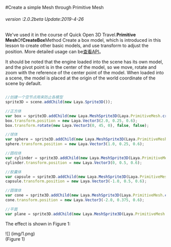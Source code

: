 #Create a simple Mesh through Primitive Mesh

###### *version :2.0.2beta   Update:2019-4-26*

We've used it in the course of Quick Open 3D Travel.**Primitive Mesh**Of**CreateBox**Method Create a box model, which is introduced in this lesson to create other basic models, and use transform to adjust the position. More detailed usage can be[查看API](https://layaair.ldc.layabox.com/api2/Chinese/index.html?category=Core&class=laya.d3.resource.models.PrimitiveMesh)。

It should be noted that the engine loaded into the scene has its own model, and the pivot point is in the center of the model, so we move, rotate and zoom with the reference of the center point of the model. When loaded into a scene, the model is placed at the origin of the world coordinate of the scene by default.


```typescript

//创建一个空节点用来防止各模型
sprite3D = scene.addChild(new Laya.Sprite3D());

//正方体
var box = sprite3D.addChild(new Laya.MeshSprite3D(Laya.PrimitiveMesh.createBox(0.5, 0.5, 0.5)));
box.transform.position = new Laya.Vector3(2.0, 0.25, 0.6);
box.transform.rotate(new Laya.Vector3(0, 45, 0), false, false);

//球体
var sphere = sprite3D.addChild(new Laya.MeshSprite3D(Laya.PrimitiveMesh.createSphere(0.25, 20, 20)));
sphere.transform.position = new Laya.Vector3(1.0, 0.25, 0.6);

//圆柱体
var cylinder = sprite3D.addChild(new Laya.MeshSprite3D(Laya.PrimitiveMesh.createCylinder(0.25, 1, 20)));
cylinder.transform.position = new Laya.Vector3(0, 0.5, 0.6);

//胶囊体
var capsule = sprite3D.addChild(new Laya.MeshSprite3D(Laya.PrimitiveMesh.createCapsule(0.25, 1, 10, 20)));
capsule.transform.position = new Laya.Vector3(-1.0, 0.5, 0.6);

//圆锥体
var cone = sprite3D.addChild(new Laya.MeshSprite3D(Laya.PrimitiveMesh.createCone(0.25, 0.75)));
cone.transform.position = new Laya.Vector3(-2.0, 0.375, 0.6);

//平面
var plane = sprite3D.addChild(new Laya.MeshSprite3D(Laya.PrimitiveMesh.createPlane(6, 6, 10, 10)));
```


The effect is shown in Figure 1:

![] (img/1.png)<br> (Figure 1)

